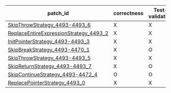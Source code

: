  | patch_id |correctness |Test-validation |NPEX-validation |
 |--- | --- | --- | --- | 
 | [SkipThrowStrategy_4493-4493_6](./patches/SkipThrowStrategy_4493-4493_6/patch.java#L4487) | X | X | X | 
 | [ReplaceEntireExpressionStrategy_4493_2](./patches/ReplaceEntireExpressionStrategy_4493_2/patch.java#L4487) | X | X | X | 
 | [InitPointerStrategy_4493-4493_3](./patches/InitPointerStrategy_4493-4493_3/patch.java#L4487) | X | X | X | 
 | [SkipBreakStrategy_4493-4470_1](./patches/SkipBreakStrategy_4493-4470_1/patch.java#L4487) | X | O | X | 
 | [SkipThrowStrategy_4493-4493_5](./patches/SkipThrowStrategy_4493-4493_5/patch.java#L4487) | X | X | X | 
 | [SkipReturnStrategy_4493-4493_7](./patches/SkipReturnStrategy_4493-4493_7/patch.java#L4487) | X | O | X | 
 | [SkipContinueStrategy_4493-4472_4](./patches/SkipContinueStrategy_4493-4472_4/patch.java#L4487) | O | O | O | 
 | [ReplacePointerStrategy_4493_0](./patches/ReplacePointerStrategy_4493_0/patch.java#L4487) | X | X | X | 
